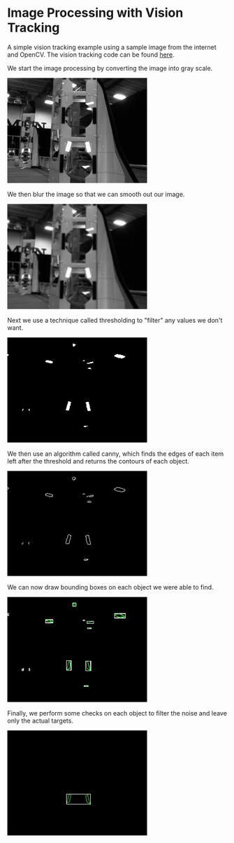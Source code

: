 # Image Processing with Vision Tracking

A simple vision tracking example using a sample image from the internet and OpenCV.
The vision tracking code can be found [here](src/test/java/frc/Vision.java).

We start the image processing by converting the image into gray scale.

![gray scale image](src/test/java/frc/output/01_grayScale.jpeg)

We then blur the image so that we can smooth out our image.

![blur](src/test/java/frc/output/02_blurredGray.jpeg)

Next we use a technique called thresholding to "filter" any values we don't want.

![thresholding](src/test/java/frc/output/03_threshold.jpeg)

We then use an algorithm called canny, which finds the edges of each item left after the threshold and returns the contours of each object.

![canny](src/test/java/frc/output/04_canny.jpeg)

We can now draw bounding boxes on each object we were able to find.

![bounding boxes](src/test/java/frc/output/05_rectangles.jpeg)

Finally, we perform some checks on each object to filter the noise and leave only the actual targets.

![targets](src/test/java/frc/output/06_targets.jpeg)
